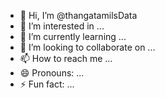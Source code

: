 - 👋 Hi, I’m @thangatamilsData
- 👀 I’m interested in ...
- 🌱 I’m currently learning ...
- 💞️ I’m looking to collaborate on ...
- 📫 How to reach me ...
- 😄 Pronouns: ...
- ⚡ Fun fact: ...

<!---
thangatamilsData/thangatamilsData is a ✨ special ✨ repository because its `README.md` (this file) appears on your GitHub profile.
You can click the Preview link to take a look at your changes.
--->
